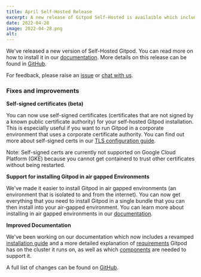 ```yaml
---
title: April Self-Hosted Release
excerpt: A new release of Gitpod Self-Hosted is availaible which includes support for self-signed certs and facilitates installing Gitpod in air gapped environments.
date: 2022-04-28
image: 2022-04-28.png
alt:
---
```


<script>
  import Contributors from "$lib/components/changelog/contributors.svelte";
</script>

We've released a new version of Self-Hosted Gitpod. You can read more on how to install it in our [documentation](https://www.gitpod.io/docs/self-hosted/latest). More details on this release can be found in [GitHub](https://github.com/gitpod-io/gitpod/releases).

For feedback, please raise an [issue](https://github.com/gitpod-io/gitpod/issues/new?assignees=&labels=bug&template=bug_report.yml) or [chat with us](https://www.gitpod.io/chat).

<p><Contributors usernames="nandajavarma,MrSimonEmms,Pothulapati,corneliusludmann,lucasvaltl" /></p>

### Fixes and improvements

**Self-signed certificates (beta)**

You can now use self-signed certificates (certificates that are not signed by a known public certificate authority) for your self-hosted Gitpod installation. This is especially useful if you want to run Gitpod in a corporate environment that uses a corporate certificate authority. You can find out more about self-signed certs in our [TLS configuration guide](https://www.gitpod.io/docs/self-hosted/latest/advanced/tls).

Note: Self-signed certs are currently not supported on Google Cloud Platform (GKE) because you cannot get containerd to trust other certificates without being restarted.

**Support for installing Gitpod in air gapped Environments**

We've made it easier to install Gitpod in air gapped environments (an environment that is isolated to and from the internet). You can now get everything that you need to install Gitpod in a single bundle that you can then install into your air-gapped environment. You can learn more about installing in air gapped environments in our [documentation](https://www.gitpod.io/docs/self-hosted/latest/advanced/air-gap).

**Improved Documentation**

We've been working on our documentation which now includes a revamped [installation guide](https://www.gitpod.io/docs/self-hosted/latest/installing-gitpod) and a more detailed explanation of [requirements](https://www.gitpod.io/docs/self-hosted/latest/requirements) Gitpod has on the cluster it runs on, as well as which [components](https://www.gitpod.io/docs/self-hosted/latest/requirements) are needed to support it.

A full list of changes can be found on [GitHub](https://github.com/gitpod-io/gitpod/releases).
